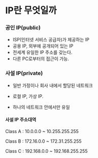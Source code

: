 # IP란 무엇일까

### 공인 IP(public)

- ISP(인터넷 서비스 공급자)가 제공하는 IP
- 공용 IP, 외부에 공개되어 있는 IP
- 전세계 유일한 IP 주소를 갖는다.
- 다른 PC로부터의 접근이 가능.



### 사설 IP(private)

- 일반 가정이나 회사 내에서 할당된 네트워크

- 로컬 IP, 가상 IP.

- 하나의 네트워크 안에서만 유일

    

#### 사설 IP 주소대역

Class A : 10.0.0.0 ~ 10.255.255.255

Class B : 172.16.0.0 ~ 172.31.255.255

Class C : 192.168.0.0 ~ 192.168.255.255




